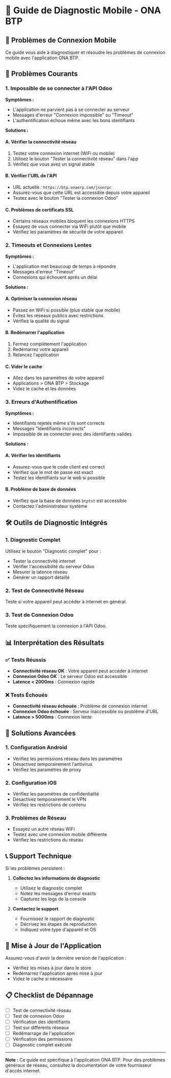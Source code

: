 # 🔧 Guide de Diagnostic Mobile - ONA BTP

## 📱 Problèmes de Connexion Mobile

Ce guide vous aide à diagnostiquer et résoudre les problèmes de connexion mobile avec l'application ONA BTP.

## 🚨 Problèmes Courants

### 1. **Impossible de se connecter à l'API Odoo**

**Symptômes :**
- L'application ne parvient pas à se connecter au serveur
- Messages d'erreur "Connexion impossible" ou "Timeout"
- L'authentification échoue même avec les bons identifiants

**Solutions :**

#### A. Vérifier la connectivité réseau
1. Testez votre connexion internet (WiFi ou mobile)
2. Utilisez le bouton "Tester la connectivité réseau" dans l'app
3. Vérifiez que vous avez un signal stable

#### B. Vérifier l'URL de l'API
- URL actuelle : `https://btp.onaerp.com/jsonrpc`
- Assurez-vous que cette URL est accessible depuis votre appareil
- Testez avec le bouton "Tester la connexion Odoo"

#### C. Problèmes de certificats SSL
- Certains réseaux mobiles bloquent les connexions HTTPS
- Essayez de vous connecter via WiFi plutôt que mobile
- Vérifiez les paramètres de sécurité de votre appareil

### 2. **Timeouts et Connexions Lentes**

**Symptômes :**
- L'application met beaucoup de temps à répondre
- Messages d'erreur "Timeout"
- Connexions qui échouent après un délai

**Solutions :**

#### A. Optimiser la connexion réseau
- Passez en WiFi si possible (plus stable que mobile)
- Évitez les réseaux publics avec restrictions
- Vérifiez la qualité du signal

#### B. Redémarrer l'application
1. Fermez complètement l'application
2. Redémarrez votre appareil
3. Relancez l'application

#### C. Vider le cache
- Allez dans les paramètres de votre appareil
- Applications > ONA BTP > Stockage
- Videz le cache et les données

### 3. **Erreurs d'Authentification**

**Symptômes :**
- Identifiants rejetés même s'ils sont corrects
- Messages "Identifiants incorrects"
- Impossible de se connecter avec des identifiants valides

**Solutions :**

#### A. Vérifier les identifiants
- Assurez-vous que le code client est correct
- Vérifiez que le mot de passe est exact
- Testez les identifiants sur le web si possible

#### B. Problème de base de données
- Vérifiez que la base de données `btptst` est accessible
- Contactez l'administrateur système

## 🛠️ Outils de Diagnostic Intégrés

### 1. **Diagnostic Complet**
Utilisez le bouton "Diagnostic complet" pour :
- Tester la connectivité internet
- Vérifier l'accessibilité du serveur Odoo
- Mesurer la latence réseau
- Générer un rapport détaillé

### 2. **Test de Connectivité Réseau**
Teste si votre appareil peut accéder à internet en général.

### 3. **Test de Connexion Odoo**
Teste spécifiquement la connexion à l'API Odoo.

## 📊 Interprétation des Résultats

### ✅ Tests Réussis
- **Connectivité réseau OK** : Votre appareil peut accéder à internet
- **Connexion Odoo OK** : Le serveur Odoo est accessible
- **Latence < 2000ms** : Connexion rapide

### ❌ Tests Échoués
- **Connectivité réseau échouée** : Problème de connexion internet
- **Connexion Odoo échouée** : Serveur inaccessible ou problème d'URL
- **Latence > 5000ms** : Connexion lente

## 🔧 Solutions Avancées

### 1. **Configuration Android**
- Vérifiez les permissions réseau dans les paramètres
- Désactivez temporairement l'antivirus
- Vérifiez les paramètres de proxy

### 2. **Configuration iOS**
- Vérifiez les paramètres de confidentialité
- Désactivez temporairement le VPN
- Vérifiez les restrictions de contenu

### 3. **Problèmes de Réseau**
- Essayez un autre réseau WiFi
- Testez avec une connexion mobile différente
- Vérifiez les restrictions du réseau

## 📞 Support Technique

Si les problèmes persistent :

1. **Collectez les informations de diagnostic**
   - Utilisez le diagnostic complet
   - Notez les messages d'erreur exacts
   - Capturez les logs de la console

2. **Contactez le support**
   - Fournissez le rapport de diagnostic
   - Décrivez les étapes de reproduction
   - Indiquez votre type d'appareil et OS

## 🔄 Mise à Jour de l'Application

Assurez-vous d'avoir la dernière version de l'application :
- Vérifiez les mises à jour dans le store
- Redémarrez l'application après mise à jour
- Videz le cache si nécessaire

## 📋 Checklist de Dépannage

- [ ] Test de connectivité réseau
- [ ] Test de connexion Odoo
- [ ] Vérification des identifiants
- [ ] Test sur différents réseaux
- [ ] Redémarrage de l'application
- [ ] Vérification des permissions
- [ ] Diagnostic complet exécuté

---

**Note :** Ce guide est spécifique à l'application ONA BTP. Pour des problèmes généraux de réseau, consultez la documentation de votre fournisseur d'accès internet. 